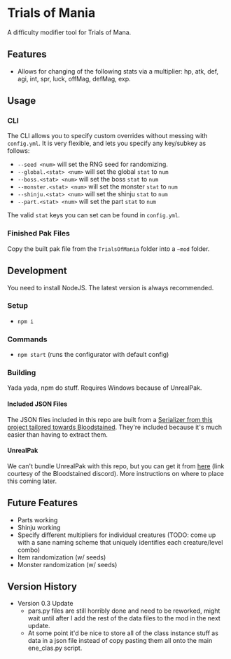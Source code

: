 # Trials of Mania

A difficulty modifier tool for Trials of Mana.

## Features

* Allows for changing of the following stats via a multiplier: hp, atk, def, agi, int, spr, luck, offMag, defMag, exp.

## Usage

### CLI

The CLI allows you to specify custom overrides without messing with `config.yml`. It is very flexible, and lets you specify any key/subkey as follows:

* `--seed <num>` will set the RNG seed for randomizing.
* `--global.<stat> <num>` will set the global `stat` to `num` 
* `--boss.<stat> <num>` will set the boss `stat` to `num` 
* `--monster.<stat> <num>` will set the monster `stat` to `num` 
* `--shinju.<stat> <num>` will set the shinju `stat` to `num` 
* `--part.<stat> <num>` will set the part `stat` to `num` 

The valid `stat` keys you can set can be found in `config.yml`.

### Finished Pak Files

Copy the built pak file from the `TrialsOfMania` folder into a `~mod` folder.

## Development

You need to install NodeJS. The latest version is always recommended.

### Setup

* `npm i`

### Commands

* `npm start` (runs the configurator with default config)

### Building

Yada yada, npm do stuff. Requires Windows because of UnrealPak.

#### Included JSON Files

The JSON files included in this repo are built from a [Serializer from this project tailored towards Bloodstained](https://github.com/ithinkandicode/bloodstained-tools/tree/master/Serializer). They're included because it's much easier than having to extract them.

#### UnrealPak

We can't bundle UnrealPak with this repo, but you can get it from [here](https://mega.nz/file/BY0gUIqI#rYaUGom59yFDLNGtwai1W_QSeLZDIEd3qFbeApJ5f3Q) (link courtesy of the Bloodstained discord). More instructions on where to place this coming later.

## Future Features

* Parts working
* Shinju working
* Specify different multipliers for individual creatures (TODO: come up with a sane naming scheme that uniquely identifies each creature/level combo)
* Item randomization (w/ seeds)
* Monster randomization (w/ seeds)

## Version History

- Version 0.3 Update
   - pars.py files are still horribly done and need to be reworked, might wait until after I add the rest of the data files to the mod in the next update.
   - At some point it'd be nice to store all of the class instance stuff as data in a json file instead of copy pasting them all onto the main ene_clas.py script.